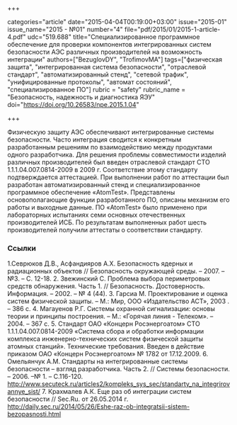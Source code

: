 +++

categories="article"
date="2015-04-04T00:19:00+03:00"
issue="2015-01"
issue_name="2015 - №01"
number="4"
file="pdf/2015/01/2015-1-article-4.pdf"
udc="519.688"
title="Специализированное программное обеспечение для проверки компонентов интегрированных систем безопасности АЭС различных производителей на возможность интеграции"
authors=["BezuglovDY", "TrofimovMA"]
tags=["физическая защита", "интегрированная система безопасности", "отраслевой стандарт", "автоматизированный стенд", "сетевой трафик", "унифицированные протоколы", "автомат состояний", "специализированное ПО"]
rubric = "safety"
rubric_name = "Безопасность, надежность и диагностика ЯЭУ"
doi="https://doi.org/10.26583/npe.2015.1.04"

+++

Физическую защиту АЭС обеспечивают интегрированные системы безопасности. Часто интеграция сводится к конкретным разработанным решениям по взаимодействию между продуктами одного разработчика. Для решения проблемы совместимости изделий различных производителей был введен отраслевой стандарт СТО 1.1.1.04.007.0814-2009 в 2009 г. Соответствие этому стандарту подтверждается аттестацией. При выполнении работ по аттестации был разработан автоматизированный стенд и специализированное программное обеспечение «AtomTest». Представлены основополагающие функции разработанного ПО, описаны механизм его работы и выходные данные. ПО «AtomTest» было применено при лабораторных испытаниях семи основных отечественных производителей ИСБ. По результатам выполненных работ шесть производителей получили аттестаты о соответствии стандарту.

### Ссылки

1.Севрюков Д.В., Асфандияров А.Х. Безопасность ядерных и радиационных объектов // Безопасность окружающей среды. – 2007. – №3. – С. 12-18.
2. Звежинский С. Проблема выбора периметровых средств обнаружения. Часть 1. // Безопасность. Достоверность. Информация. – 2002. – № 4 (44).
3. Гарсиа М. Проектирование и оценка систем физической защиты. – М.: Мир, ООО «Издательство АСТ», 2003 . – 386 с.
4. Магауенов Р.Г. Системы охранной сигнализации: основы теории и принципы построения. – М.: «Горячая линия - Телеком». – 2004. – 367 с.
5. Стандарт ОАО «Концерн Росэнергоатом» СТО 1.1.1.04.007.0814-2009 «Система сбора и обработки информации комплекса инженерно-технических систем физической защиты атомных станций». Технические требования. Введен в действие приказом ОАО «Концерн Росэнергоатом» № 1782 от 17.12.2009.
6. Омельянчук А.М. Стандарты на интегрированные системы безопасности – взгляд разработчика. Часть 2. // Системы безопасности. – 2006. –№ 1. – С.116-120. http://www.secuteck.ru/articles2/kompleks_sys_sec/standarty_na_integrirovannye_sist/
7. Крахмалев А.К. Еще раз об интеграции систем безопасности // Sec.Ru. от 26.05.2014 г. http://daily.sec.ru/2014/05/26/Eshe-raz-ob-integratsii-sistem-bezopasnosti.html